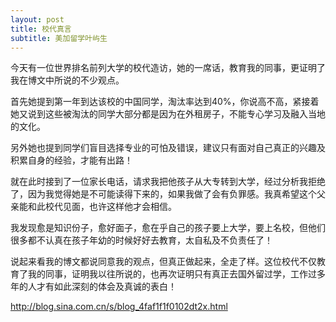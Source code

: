 ```yaml
---
layout: post
title: 校代真言
subtitle: 美加留学叶屿生
---
```


今天有一位世界排名前列大学的校代造访，她的一席话，教育我的同事，更证明了我在博文中所说的不少观点。

首先她提到第一年到达该校的中国同学，淘汰率达到40%，你说高不高，紧接着她又说到这些被淘汰的同学大部分都是因为在外租房子，不能专心学习及融入当地的文化。

另外她也提到同学们盲目选择专业的可怕及错误，建议只有面对自己真正的兴趣及积累自身的经验，才能有出路！

就在此时接到了一位家长电话，请求我把他孩子从大专转到大学，经过分析我拒绝了，因为我觉得她是不可能读得下来的，如果我做了会有负罪感。我真希望这个父亲能和此校代见面，也许这样他才会相信。

我发现愈是知识份子，愈好面子，愈在乎自己的孩子要上大学，要上名校，但他们很多都不认真在孩子年幼的时候好好去教育，太自私及不负责任了！

说起来看我的博文都说同意我的观点，但真正做起来，全走了样。这位校代不仅教育了我的同事，证明我以往所说的，也再次证明只有真正去国外留过学，工作过多年的人才有如此深刻的体会及真诚的表白！

http://blog.sina.com.cn/s/blog_4faf1f1f0102dt2x.html
